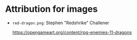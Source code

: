 # Attribution for images

- `red-dragon.png`: Stephen "Redshrike" Challener
  
  https://opengameart.org/content/rpg-enemies-11-dragons
